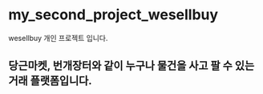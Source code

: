 # my_second_project_wesellbuy
wesellbuy 개인 프로젝트 입니다.

<h2>당근마켓, 번개장터와 같이 누구나 물건을 사고 팔 수 있는 거래 플랫폼입니다.</h2>
